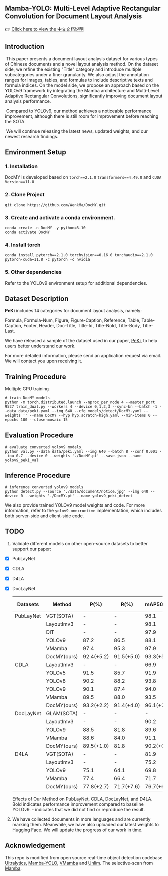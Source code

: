 ## Mamba-YOLO: Multi-Level Adaptive Rectangular Convolution for Document Layout Analysis

👉 [Click here to view the 中文文档说明](./readme_zh.md)

## Introduction

​	This paper presents a document layout analysis dataset for various types of Chinese documents and a novel layout analysis method. On the dataset side, we refine the existing "Title" category and introduce multiple subcategories under a finer granularity. We also adjust the annotation ranges for images, tables, and formulas to include descriptive texts and formula indices. On the model side, we propose an approach based on the YOLOv9 framework by integrating the Mamba architecture and Multi-Level Adaptive Rectangular Convolutions, significantly improving document layout analysis performance.

​	Compared to YOLOv9, our method achieves a noticeable performance improvement, although there is still room for improvement before reaching the SOTA. 

​	We will continue releasing the latest news, updated weights, and our newest research findings.

## Environment Setup

### 1.  Installation

DocMY is developed based on `torch==2.1.0` `transformers==4.49.0` and `CUDA Version==11.8`

### 2. Clone Project

```
git clone https://github.com/WenkMa/DocMY.git
```

### 3. Create and activate a conda environment.

```
conda create -n DocMY -y python=3.10
conda activate DocMY
```

### 4. Install torch

```
conda install pytorch==2.1.0 torchvision==0.16.0 torchaudio==2.1.0 pytorch-cuda=11.8 -c pytorch -c nvidia
```

### 5. Other dependencies

Refer to the YOLOv9 environment setup for additional dependencies.

## Dataset Description

**PeKi** includes 14 categories for document layout analysis, namely:

Formula, Formula-Num, Figure, Figure-Caption, Reference, Table, Table-Caption, Footer, Header, Doc-Title, Title-Id, Title-NoId, Title-Body, Title-Last.

We have released a sample of the dataset used in our paper, [PeKi](https://huggingface.co/datasets/Mwk19990801/PeKi), to help users better understand our work.

For more detailed information, please send an application request via email. We will contact you upon receiving it.

## Training Procedure

Multiple GPU training

```
# train DocMY models
python -m torch.distributed.launch --nproc_per_node 4 --master_port 9527 train_dual.py --workers 4 --device 0,1,2,3 --sync-bn --batch -1 --data data/peki.yaml --img 640 --cfg models/detect/DocMY.yaml --weights '' --name DocMY --hyp hyp.scratch-high.yaml --min-items 0 --epochs 100 --close-mosaic 15
```

## Evaluation Procedure

```
# evaluate converted yolov9 models
python val.py --data data/peki.yaml --img 640 --batch 8 --conf 0.001 --iou 0.7 --device 0 --weights './DocMY.pt' --save-json --name yolov9_peki_val
```

## Inference Procedure

```
# inference converted yolov9 models
python detect.py --source './data/document/notice.jpg' --img 640 --device 0 --weights './DocMY.pt' --name yolov9_peki_detect
```

We also provide trained YOLOv9 model weights and code. For more information, refer to the `yolov9-onnxruntime` implementation, which includes both server-side and client-side code.

## TODO

1. Validate different models on other open-source datasets to better support our paper:

- [x] PubLayNet

- [x] CDLA

- [x] D4LA

- [x] DocLayNet

  | Datasets  | Method      | P(%)       | R(%)       | mAP50(%)   | mAP50-95(%) |
  | --------- | ----------- | ---------- | ---------- | ---------- | ----------- |
  | PubLayNet | VGT(SOTA)   | -          | -          | 98.1       | 96.2        |
  |           | Layoutlmv3  | -          | -          | 98.1       | 95.1        |
  |           | DiT         | -          | -          | 97.9       | 93.8        |
  |           | YOLOv9      | 87.2       | 86.5       | 88.1       | 83.1        |
  |           | VMamba      | 97.4       | 95.3       | 97.9       | 90.8        |
  |           | DocMY(ours) | 92.4(+5.2) | 91.5(+5.0) | 93.3(+5.2) | 88.4(+5.3)  |
  | CDLA      | Layoutlmv3  | -          | -          | 66.9       | 47.0        |
  |           | YOLOv5      | 91.5       | 85.7       | 91.9       | 66.6        |
  |           | YOLOv8      | 90.2       | 88.2       | 93.8       | 77.2        |
  |           | YOLOv9      | 90.1       | 87.4       | 94.0       | 77.3        |
  |           | VMamba      | 89.5       | 88.0       | 93.5       | 78.3        |
  |           | DocMY(ours) | 93.2(+2.2) | 91.4(+4.0) | 96.1(+2.1) | 83.3(+6.0)  |
  | DocLayNet | GLAM(SOTA)  | -          | -          | -          | 80.8        |
  |           | Layoutlmv3  | -          | -          | 90.2       | 72.6        |
  |           | YOLOv9      | 88.5       | 81.8       | 89.6       | 69.8        |
  |           | VMamba      | 88.6       | 84.0       | 91.1       | 69.8        |
  |           | DocMY(ours) | 89.5(+1.0) | 81.8       | 90.2(+0.6) | 70.9(+1.1)  |
  | D4LA      | VGT(SOTA)   | -          | -          | 81.9       | 68.8        |
  |           | Layoutlmv3  | -          | -          | 75.2       | 61.9        |
  |           | YOLOv9      | 75.1       | 64.1       | 69.8       | 56.0        |
  |           | VMamba      | 77.4       | 66.4       | 71.7       | 57.8        |
  |           | DocMY(ours) | 77.8(+2.7) | 71.7(+7.6) | 76.7(+6.9) | 62.8(+6.8)  |

  Effects of Our Method on PubLayNet, CDLA, DocLayNet, and D4LA. Bold indicates performance improvement compared to baseline YOLOv9. - indicates that we did not find or reproduce the result.

2. We have collected documents in more languages and are currently marking them. Meanwhile, we have also uploaded our latest weights to Hugging Face. We will update the progress of our work in time.

## Acknowledgement

This repo is modified from open source real-time object detection codebase [Ultralytics](https://github.com/ultralytics/ultralytics), [Mamba-YOLO](https://github.com/HZAI-ZJNU/Mamba-YOLO), [VMamba](https://github.com/MzeroMiko/VMamba) and [Unlim](https://github.com/microsoft/unilm). The selective-scan from [Mamba](https://github.com/state-spaces/mamba).
